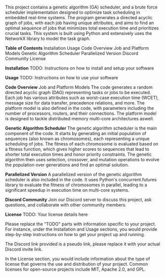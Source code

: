 This project contains a genetic algorithm (GA) scheduler, and a brute force scheduler implementation designed to optimize task scheduling in embedded real-time systems. The program generates a directed acyclic graph of jobs, with each job having unique attributes, and aims to find an optimal sequence of jobs that minimizes total execution time and prioritizes crucial tasks. This system is built using Python and extensively uses the NetworkX library to model the task graph.

**Table of Contents**
Installation
Usage
Code Overview
Job and Platform Models
Genetic Algorithm Scheduler
Parallelized Version
Discord Community
License


**Installation**
TODO: Instructions on how to install and setup your software

**Usage**
TODO: Instructions on how to use your software

**Code Overview**
Job and Platform Models
The code generates a random directed acyclic graph (DAG) representing tasks or jobs to be executed. Each job has various attributes such as worst-case execution time (WCET), message size for data transfer, precedence relations, and more. The platform model is also defined in the code, with parameters including the number of processors, routers, and their connections. The platform model is designed to tackle distributed memory multi-core architectures aswell. 

**Genetic Algorithm Scheduler**
The genetic algorithm scheduler is the main component of the code. It starts by generating an initial population of sequences (also known as chromosomes), each representing a unique scheduling of jobs. The fitness of each chromosome is evaluated based on a fitness function, which gives higher scores to sequences that lead to shorter total execution times and honor priority constraints. The genetic algorithm then uses selection, crossover, and mutation operations to evolve the population over generations and find an optimal solution.

**Parallelized Version**
A parallelized version of the genetic algorithm scheduler is also included in the code. It uses Python's concurrent.futures library to evaluate the fitness of chromosomes in parallel, leading to a significant speedup in execution time on multi-core systems.

**Discord Community**
Join our Discord server to discuss this project, ask questions, and collaborate with other community members.

**License**
TODO: Your license details here

Please replace the "TODO" parts with information specific to your project. For instance, under the Installation and Usage sections, you would provide step-by-step instructions on how to get your project up and running.

The Discord link provided is a pseudo link, please replace it with your actual Discord invite link.

In the License section, you would include information about the type of license that governs the use and distribution of your project. Common licenses for open-source projects include MIT, Apache 2.0, and GPL.
